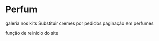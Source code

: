 # Perfum


galeria nos kits
Substituir cremes por pedidos
paginação em perfumes

função de reinicio do site
